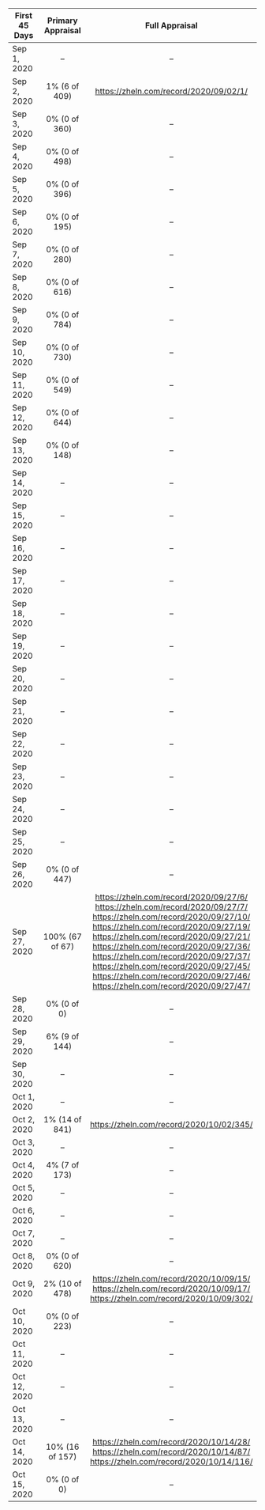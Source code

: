 | First 45 Days | Primary Appraisal | Full Appraisal |
|---------------|:-----------------:|:--------------:|
| Sep 1, 2020 | – | – |
| Sep 2, 2020 | 1% (6 of 409) | https://zheln.com/record/2020/09/02/1/ |
| Sep 3, 2020 | 0% (0 of 360) | – |
| Sep 4, 2020 | 0% (0 of 498) | – |
| Sep 5, 2020 | 0% (0 of 396) | – |
| Sep 6, 2020 | 0% (0 of 195) | – |
| Sep 7, 2020 | 0% (0 of 280) | – |
| Sep 8, 2020 | 0% (0 of 616) | – |
| Sep 9, 2020 | 0% (0 of 784) | – |
| Sep 10, 2020 | 0% (0 of 730) | – |
| Sep 11, 2020 | 0% (0 of 549) | – |
| Sep 12, 2020 | 0% (0 of 644) | – |
| Sep 13, 2020 | 0% (0 of 148) | – |
| Sep 14, 2020 | – | – |
| Sep 15, 2020 | – | – |
| Sep 16, 2020 | – | – |
| Sep 17, 2020 | – | – |
| Sep 18, 2020 | – | – |
| Sep 19, 2020 | – | – |
| Sep 20, 2020 | – | – |
| Sep 21, 2020 | – | – |
| Sep 22, 2020 | – | – |
| Sep 23, 2020 | – | – |
| Sep 24, 2020 | – | – |
| Sep 25, 2020 | – | – |
| Sep 26, 2020 | 0% (0 of 447) | – |
| Sep 27, 2020 | 100% (67 of 67) | https://zheln.com/record/2020/09/27/6/<br>https://zheln.com/record/2020/09/27/7/<br>https://zheln.com/record/2020/09/27/10/<br>https://zheln.com/record/2020/09/27/19/<br>https://zheln.com/record/2020/09/27/21/<br>https://zheln.com/record/2020/09/27/36/<br>https://zheln.com/record/2020/09/27/37/<br>https://zheln.com/record/2020/09/27/45/<br>https://zheln.com/record/2020/09/27/46/<br>https://zheln.com/record/2020/09/27/47/ |
| Sep 28, 2020 | 0% (0 of 0) | – |
| Sep 29, 2020 | 6% (9 of 144) | – |
| Sep 30, 2020 | – | – |
| Oct 1, 2020 | – | – |
| Oct 2, 2020 | 1% (14 of 841) | https://zheln.com/record/2020/10/02/345/ |
| Oct 3, 2020 | – | – |
| Oct 4, 2020 | 4% (7 of 173) | – |
| Oct 5, 2020 | – | – |
| Oct 6, 2020 | – | – |
| Oct 7, 2020 | – | – |
| Oct 8, 2020 | 0% (0 of 620) | – |
| Oct 9, 2020 | 2% (10 of 478) | https://zheln.com/record/2020/10/09/15/<br>https://zheln.com/record/2020/10/09/17/<br>https://zheln.com/record/2020/10/09/302/ |
| Oct 10, 2020 | 0% (0 of 223) | – |
| Oct 11, 2020 | – | – |
| Oct 12, 2020 | – | – |
| Oct 13, 2020 | – | – |
| Oct 14, 2020 | 10% (16 of 157) | https://zheln.com/record/2020/10/14/28/<br>https://zheln.com/record/2020/10/14/87/<br>https://zheln.com/record/2020/10/14/116/ |
| Oct 15, 2020 | 0% (0 of 0) | – |
